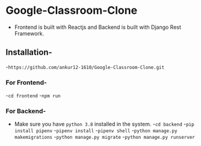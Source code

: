# Google-Classroom-Clone
- Frontend is built with Reactjs and Backend is built with Django Rest Framework.
## Installation-
-`https://github.com/ankur12-1610/Google-Classroom-Clone.git`
### For Frontend-
-`cd frontend`
-`npm run`
### For Backend-
- Make sure you have `python 3.8` installed in the system.
-`cd backend`
-`pip install pipenv`
-`pipenv install`
-`pipenv shell`
-`python manage.py makemigrations`
-`python manage.py migrate`
-`python manage.py runserver`
